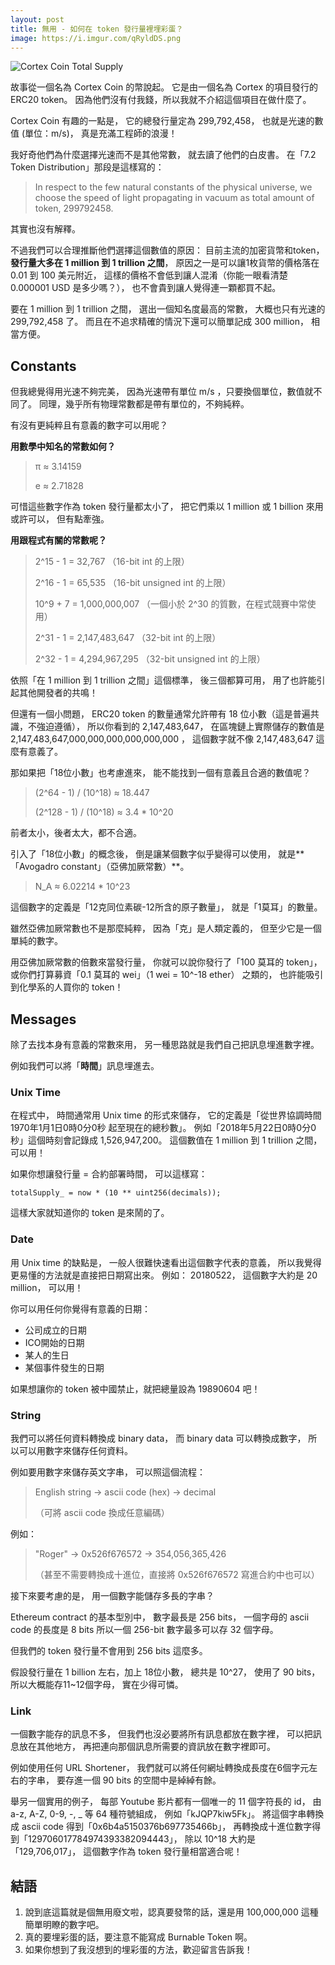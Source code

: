 ```yaml
---
layout: post
title: 無用 - 如何在 token 發行量裡埋彩蛋？
image: https://i.imgur.com/qRyldDS.png
---
```


![Cortex Coin Total Supply](https://i.imgur.com/qRyldDS.png)

故事從一個名為 Cortex Coin 的幣說起。
它是由一個名為 Cortex 的項目發行的 ERC20 token。
因為他們沒有付我錢，所以我就不介紹這個項目在做什麼了。

Cortex Coin 有趣的一點是，
它的總發行量定為 299,792,458，
也就是光速的數值 (單位：m/s)，
真是充滿工程師的浪漫！

我好奇他們為什麼選擇光速而不是其他常數，
就去讀了他們的白皮書。
在「7.2 Token Distribution」那段是這樣寫的：

> In respect to the few natural constants of the physical universe, we choose the speed of light propagating in vacuum as total amount of token, 299792458.

其實也沒有解釋。

不過我們可以合理推斷他們選擇這個數值的原因：
目前主流的加密貨幣和token，
**發行量大多在 1 million 到 1 trillion 之間**，
原因之一是可以讓1枚貨幣的價格落在 0.01 到 100 美元附近，
這樣的價格不會低到讓人混淆（你能一眼看清楚 0.000001 USD 是多少嗎？），
也不會貴到讓人覺得連一顆都買不起。

要在 1 million 到 1 trillion 之間，
選出一個知名度最高的常數，
大概也只有光速的 299,792,458 了。
而且在不追求精確的情況下還可以簡單記成 300 million，
相當方便。

## Constants

但我總覺得用光速不夠完美，
因為光速帶有單位 m/s ，只要換個單位，數值就不同了。
同理，幾乎所有物理常數都是帶有單位的，不夠純粹。

有沒有更純粹且有意義的數字可以用呢？

**用數學中知名的常數如何？**

> π ≈ 3.14159
>
> e ≈ 2.71828

可惜這些數字作為 token 發行量都太小了，
把它們乘以 1 million 或 1 billion 來用或許可以，
但有點牽強。

**用跟程式有關的常數呢？**

> 2^15 - 1 = 32,767 （16-bit int 的上限）
>
> 2^16 - 1 = 65,535 （16-bit unsigned int 的上限）
>
> 10^9 + 7 = 1,000,000,007 （一個小於 2^30 的質數，在程式競賽中常使用）
>
> 2^31 - 1 = 2,147,483,647 （32-bit int 的上限）
>
> 2^32 - 1 = 4,294,967,295 （32-bit unsigned int 的上限）

依照「在 1 million 到 1 trillion 之間」這個標準，
後三個都算可用，
用了也許能引起其他開發者的共鳴！

但還有一個小問題，
ERC20 token 的數量通常允許帶有 18 位小數（這是普遍共識，不強迫遵循），
所以你看到的 2,147,483,647，
在區塊鏈上實際儲存的數值是
2,147,483,647,000,000,000,000,000,000 ，
這個數字就不像 2,147,483,647 這麼有意義了。

那如果把「18位小數」也考慮進來，
能不能找到一個有意義且合適的數值呢？

> (2^64 - 1) / (10^18) ≈ 18.447
>
> (2^128 - 1) / (10^18) ≈ 3.4 * 10^20

前者太小，後者太大，都不合適。

引入了「18位小數」的概念後，
倒是讓某個數字似乎變得可以使用，
就是**「Avogadro constant」（亞佛加厥常數）**。

> N_A ≈ 6.02214 * 10^23

這個數字的定義是「12克同位素碳-12所含的原子數量」，
就是「1莫耳」的數量。

雖然亞佛加厥常數也不是那麼純粹，
因為「克」是人類定義的，
但至少它是一個單純的數字。

用亞佛加厥常數的倍數來當發行量，
你就可以說你發行了「100 莫耳的 token」，
或你們打算募資「0.1 莫耳的 wei」（1 wei = 10^-18 ether）
之類的，
也許能吸引到化學系的人買你的 token！

## Messages

除了去找本身有意義的常數來用，
另一種思路就是我們自己把訊息埋進數字裡。

例如我們可以將「**時間**」訊息埋進去。

### Unix Time

在程式中，
時間通常用 Unix time 的形式來儲存，
它的定義是「從世界協調時間 1970年1月1日0時0分0秒 起至現在的總秒數」。
例如「2018年5月22日0時0分0秒」這個時刻會記錄成 1,526,947,200。
這個數值在 1 million 到 1 trillion 之間，
可以用！

如果你想讓發行量 = 合約部署時間，
可以這樣寫：

```
totalSupply_ = now * (10 ** uint256(decimals));
```

這樣大家就知道你的 token 是來鬧的了。

### Date

用 Unix time 的缺點是，
一般人很難快速看出這個數字代表的意義，
所以我覺得更易懂的方法就是直接把日期寫出來。
例如： 20180522，
這個數字大約是 20 million，
可以用！

你可以用任何你覺得有意義的日期：
* 公司成立的日期
* ICO開始的日期
* 某人的生日
* 某個事件發生的日期

如果想讓你的 token 被中國禁止，就把總量設為 19890604 吧！

### String

我們可以將任何資料轉換成 binary data，
而 binary data 可以轉換成數字，
所以可以用數字來儲存任何資料。

例如要用數字來儲存英文字串，
可以照這個流程：

> English string -> ascii code (hex) -> decimal
>
> （可將 ascii code 換成任意編碼）

例如：

> "Roger" -> 0x526f676572 -> 354,056,365,426
>
> （甚至不需要轉換成十進位，直接將 0x526f676572 寫進合約中也可以）

接下來要考慮的是，
用一個數字能儲存多長的字串？

Ethereum contract 的基本型別中，
數字最長是 256 bits，
一個字母的 ascii code 的長度是 8 bits
所以一個 256-bit 數字最多可以存 32 個字母。

但我們的 token 發行量不會用到 256 bits 這麼多。

假設發行量在 1 billion 左右，加上 18位小數，
總共是 10^27，
使用了 90 bits，
所以大概能存11~12個字母，
實在少得可憐。

### Link

一個數字能存的訊息不多，
但我們也沒必要將所有訊息都放在數字裡，
可以把訊息放在其他地方，
再把連向那個訊息所需要的資訊放在數字裡即可。

例如使用任何 URL Shortener，
我們就可以將任何網址轉換成長度在6個字元左右的字串，
要存進一個 90 bits 的空間中是綽綽有餘。

舉另一個實用的例子，
每部 Youtube 影片都有一個唯一的 11 個字符長的 id，
由 a-z, A-Z, 0-9, -, _ 等 64 種符號組成，
例如「kJQP7kiw5Fk」。
將這個字串轉換成 ascii code 得到「0x6b4a5150376b697735466b」，
再轉換成十進位數字得到「129706017784974393382094443」，
除以 10^18 大約是「129,706,017」，
這個數字作為 token 發行量相當適合呢！

## 結語

1. 說到底這篇就是個無用廢文啦，認真要發幣的話，還是用 100,000,000 這種簡單明瞭的數字吧。
2. 真的要埋彩蛋的話，要注意不能寫成 Burnable Token 啊。
3. 如果你想到了我沒想到的埋彩蛋的方法，歡迎留言告訴我！
